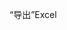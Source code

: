 <span data-ttu-id="1be32-101">“导出”</span><span class="sxs-lookup"><span data-stu-id="1be32-101">Excel</span></span>